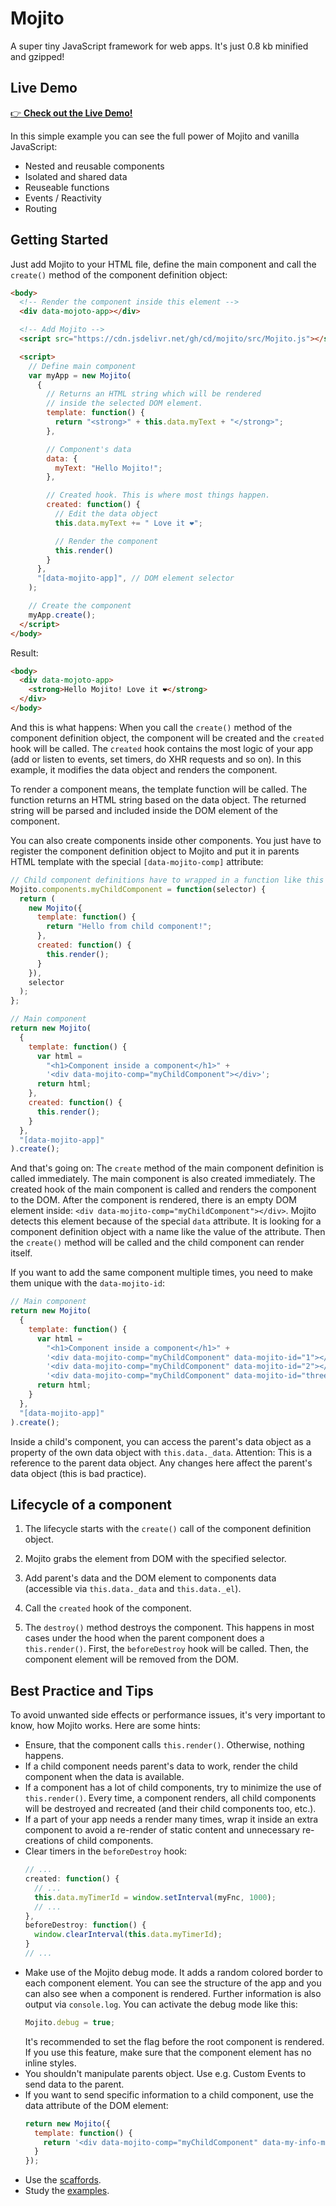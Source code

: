 # Mojito

A super tiny JavaScript framework for web apps. It's just 0.8 kb minified and gzipped!

## Live Demo

[👉 **Check out the Live Demo!**](https://cd.github.io/mojito/examples/todo-list/)

In this simple example you can see the full power of Mojito and vanilla JavaScript:

- Nested and reusable components
- Isolated and shared data
- Reuseable functions
- Events / Reactivity
- Routing

## Getting Started

Just add Mojito to your HTML file, define the main component and call the `create()` method of the component definition object:

```html
<body>
  <!-- Render the component inside this element -->
  <div data-mojoto-app></div>

  <!-- Add Mojito -->
  <script src="https://cdn.jsdelivr.net/gh/cd/mojito/src/Mojito.js"></script>

  <script>
    // Define main component
    var myApp = new Mojito(
      {
        // Returns an HTML string which will be rendered
        // inside the selected DOM element.
        template: function() {
          return "<strong>" + this.data.myText + "</strong>";
        },

        // Component's data
        data: {
          myText: "Hello Mojito!";
        },

        // Created hook. This is where most things happen.
        created: function() {
          // Edit the data object
          this.data.myText += " Love it ❤️";

          // Render the component
          this.render()
        }
      },
      "[data-mojito-app]", // DOM element selector
    );

    // Create the component
    myApp.create();
  </script>
</body>
```

Result:

```html
<body>
  <div data-mojoto-app>
    <strong>Hello Mojito! Love it ❤️</strong>
  </div>
</body>
```

And this is what happens: When you call the `create()` method of the component definition object, the component will be created and the `created` hook will be called. The `created` hook contains the most logic of your app (add or listen to events, set timers, do XHR requests and so on). In this example, it modifies the data object and renders the component.

To render a component means, the template function will be called. The function returns an HTML string based on the data object. The returned string will be parsed and included inside the DOM element of the component.

You can also create components inside other components. You just have to register the component definition object to Mojito and put it in parents HTML template with the special `[data-mojito-comp]` attribute:

```javascript
// Child component definitions have to wrapped in a function like this
Mojito.components.myChildComponent = function(selector) {
  return (
    new Mojito({
      template: function() {
        return "Hello from child component!";
      },
      created: function() {
        this.render();
      }
    }),
    selector
  );
};

// Main component
return new Mojito(
  {
    template: function() {
      var html =
        "<h1>Component inside a component</h1>" +
        '<div data-mojito-comp="myChildComponent"></div>';
      return html;
    },
    created: function() {
      this.render();
    }
  },
  "[data-mojito-app]"
).create();
```

And that's going on: The `create` method of the main component definition is called immediately. The main component is also created immediately. The created hook of the main component is called and renders the component to the DOM. After the component is rendered, there is an empty DOM element inside: `<div data-mojito-comp="myChildComponent"></div>`. Mojito detects this element because of the special `data` attribute. It is looking for a component definition object with a name like the value of the attribute. Then the `create()` method will be called and the child component can render itself.

If you want to add the same component multiple times, you need to make them unique with the `data-mojito-id`:

```javascript
// Main component
return new Mojito(
  {
    template: function() {
      var html =
        "<h1>Component inside a component</h1>" +
        '<div data-mojito-comp="myChildComponent" data-mojito-id="1"></div>' +
        '<div data-mojito-comp="myChildComponent" data-mojito-id="2"></div>' +
        '<div data-mojito-comp="myChildComponent" data-mojito-id="three"></div>';
      return html;
    }
  },
  "[data-mojito-app]"
).create();
```

Inside a child's component, you can access the parent's data object as a property of the own data object with `this.data._data`. Attention: This is a reference to the parent data object. Any changes here affect the parent's data object (this is bad practice).

## Lifecycle of a component

1. The lifecycle starts with the `create()` call of the component definition object.

2. Mojito grabs the element from DOM with the specified selector.

3. Add parent's data and the DOM element to components data (accessible via `this.data._data` and `this.data._el`).

4. Call the `created` hook of the component.

5. The `destroy()` method destroys the component. This happens in most cases under the hood when the parent component does a `this.render()`. First, the `beforeDestroy` hook will be called. Then, the component element will be removed from the DOM.

## Best Practice and Tips

To avoid unwanted side effects or performance issues, it's very important to know, how Mojito works. Here are some hints:

- Ensure, that the component calls `this.render()`. Otherwise, nothing happens.
- If a child component needs parent's data to work, render the child component when the data is available.
- If a component has a lot of child components, try to minimize the use of `this.render()`. Every time, a component renders, all child components will be destroyed and recreated (and their child components too, etc.).
- If a part of your app needs a render many times, wrap it inside an extra component to avoid a re-render of static content and unnecessary re-creations of child components.
- Clear timers in the `beforeDestroy` hook:
  ```javascript
  // ...
  created: function() {
    // ...
    this.data.myTimerId = window.setInterval(myFnc, 1000);
    // ...
  },
  beforeDestroy: function() {
    window.clearInterval(this.data.myTimerId);
  }
  // ...
  ```
- Make use of the Mojito debug mode. It adds a random colored border to each component element. You can see the structure of the app and you can also see when a component is rendered. Further information is also output via `console.log`. You can activate the debug mode like this:
  ```javascript
  Mojito.debug = true;
  ```
  It's recommended to set the flag before the root component is rendered. If you use this feature, make sure that the component element has no inline styles.
- You shouldn't manipulate parents object. Use e.g. Custom Events to send data to the parent.
- If you want to send specific information to a child component, use the data attribute of the DOM element:
  ```javascript
  return new Mojito({
    template: function() {
      return '<div data-mojito-comp="myChildComponent" data-my-info-message="super component 123"></div>';
    }
  });
  ```
- Use the [scaffords](https://github.com/cd/mojito/tree/master/scaffold).
- Study the [examples](https://github.com/cd/mojito/tree/master/examples).
